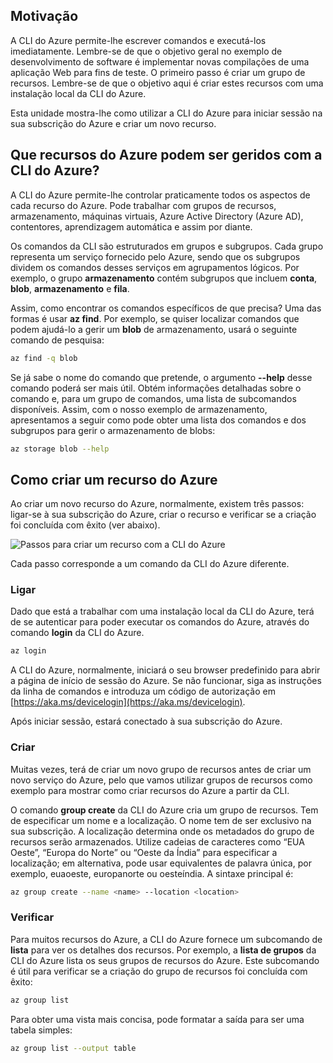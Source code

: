 ## <a name="motivation"></a>Motivação
A CLI do Azure permite-lhe escrever comandos e executá-los imediatamente. Lembre-se de que o objetivo geral no exemplo de desenvolvimento de software é implementar novas compilações de uma aplicação Web para fins de teste. O primeiro passo é criar um grupo de recursos. Lembre-se de que o objetivo aqui é criar estes recursos com uma instalação local da CLI do Azure. 

Esta unidade mostra-lhe como utilizar a CLI do Azure para iniciar sessão na sua subscrição do Azure e criar um novo recurso.

## <a name="what-azure-resources-can-be-managed-using-the-azure-cli"></a>Que recursos do Azure podem ser geridos com a CLI do Azure?
A CLI do Azure permite-lhe controlar praticamente todos os aspectos de cada recurso do Azure. Pode trabalhar com grupos de recursos, armazenamento, máquinas virtuais, Azure Active Directory (Azure AD), contentores, aprendizagem automática e assim por diante.

Os comandos da CLI são estruturados em grupos e subgrupos. Cada grupo representa um serviço fornecido pelo Azure, sendo que os subgrupos dividem os comandos desses serviços em agrupamentos lógicos. Por exemplo, o grupo **armazenamento** contém subgrupos que incluem **conta**, **blob**, **armazenamento** e **fila**.

Assim, como encontrar os comandos específicos de que precisa? Uma das formas é usar **az find**. Por exemplo, se quiser localizar comandos que podem ajudá-lo a gerir um **blob** de armazenamento, usará o seguinte comando de pesquisa:

```bash
az find -q blob
```

Se já sabe o nome do comando que pretende, o argumento **--help** desse comando poderá ser mais útil. Obtém informações detalhadas sobre o comando e, para um grupo de comandos, uma lista de subcomandos disponíveis. Assim, com o nosso exemplo de armazenamento, apresentamos a seguir como pode obter uma lista dos comandos e dos subgrupos para gerir o armazenamento de blobs:

```bash
az storage blob --help
```

## <a name="how-to-create-an-azure-resource"></a>Como criar um recurso do Azure
Ao criar um novo recurso do Azure, normalmente, existem três passos: ligar-se à sua subscrição do Azure, criar o recurso e verificar se a criação foi concluída com êxito (ver abaixo).

![Passos para criar um recurso com a CLI do Azure](../media-drafts/4-create-resources-overview.png)

Cada passo corresponde a um comando da CLI do Azure diferente.

### <a name="connect"></a>Ligar
Dado que está a trabalhar com uma instalação local da CLI do Azure, terá de se autenticar para poder executar os comandos do Azure, através do comando **login** da CLI do Azure. 

```bash
az login
```

A CLI do Azure, normalmente, iniciará o seu browser predefinido para abrir a página de início de sessão do Azure. Se não funcionar, siga as instruções da linha de comandos e introduza um código de autorização em [https://aka.ms/devicelogin](https://aka.ms/devicelogin).

Após iniciar sessão, estará conectado à sua subscrição do Azure. 

### <a name="create"></a>Criar
Muitas vezes, terá de criar um novo grupo de recursos antes de criar um novo serviço do Azure, pelo que vamos utilizar grupos de recursos como exemplo para mostrar como criar recursos do Azure a partir da CLI.

O comando **group create** da CLI do Azure cria um grupo de recursos. Tem de especificar um nome e a localização. O nome tem de ser exclusivo na sua subscrição. A localização determina onde os metadados do grupo de recursos serão armazenados. Utilize cadeias de caracteres como “EUA Oeste”, “Europa do Norte” ou “Oeste da Índia” para especificar a localização; em alternativa, pode usar equivalentes de palavra única, por exemplo, euaoeste, europanorte ou oesteíndia. A sintaxe principal é:

```bash
az group create --name <name> --location <location>
```

### <a name="verify"></a>Verificar
Para muitos recursos do Azure, a CLI do Azure fornece um subcomando de **lista** para ver os detalhes dos recursos. Por exemplo, a **lista de grupos** da CLI do Azure lista os seus grupos de recursos do Azure. Este subcomando é útil para verificar se a criação do grupo de recursos foi concluída com êxito:

```bash
az group list
```

Para obter uma vista mais concisa, pode formatar a saída para ser uma tabela simples:

```bash
az group list --output table
```
